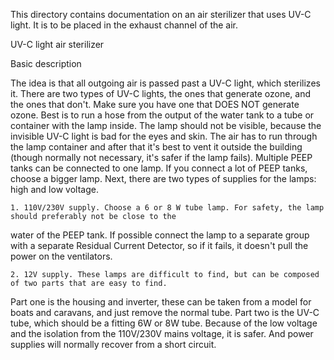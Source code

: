 This directory contains documentation on an air sterilizer that uses UV-C light.
It is to be placed in the exhaust channel of the air. 

UV-C light air sterilizer

Basic description

The idea is that all outgoing air is passed past a UV-C light, which sterilizes it. 
There are two types of UV-C lights, the ones that generate ozone, and the ones that don't. 
Make sure you have one that DOES NOT generate ozone. 
Best is to run a hose from the output of the water tank to a tube or container with the lamp inside. 
The lamp should not be visible, because the invisible UV-C light is bad for the eyes and skin. 
The air has to run through the lamp container and after that it's best to vent it outside the building 
(though normally not necessary, it's safer if the lamp fails). Multiple PEEP tanks can be connected to one lamp. 
If you connect a lot of PEEP tanks, choose a bigger lamp.
Next, there are two types of supplies for the lamps: high and low voltage.

    1. 110V/230V supply. Choose a 6 or 8 W tube lamp. For safety, the lamp should preferably not be close to the 
water of the PEEP tank. If possible connect the lamp to a separate group with a separate Residual Current Detector, 
so if it fails, it doesn't pull the power on the ventilators.

    2. 12V supply. These lamps are difficult to find, but can be composed of two parts that are easy to find. 
Part one is the housing and inverter, these can be taken from a model for boats and caravans, and just remove the normal 
tube. Part two is the UV-C tube, which should be a fitting 6W or 8W tube. Because of the low voltage and the isolation 
from the 110V/230V mains voltage, it is safer. And power supplies will normally recover from a short circuit.